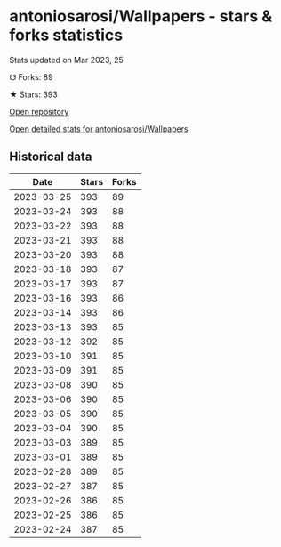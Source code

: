 # antoniosarosi/Wallpapers - stars & forks statistics

Stats updated on Mar 2023, 25

☋ Forks: 89

★ Stars: 393

[Open repository](https://github.com/antoniosarosi/Wallpapers)

[Open detailed stats for antoniosarosi/Wallpapers](https://reviewgithub.com/rep/antoniosarosi/Wallpapers)

## Historical data
| Date | Stars | Forks |
|------|-------|-------|
| 2023-03-25 | 393 | 89 | 
| 2023-03-24 | 393 | 88 | 
| 2023-03-22 | 393 | 88 | 
| 2023-03-21 | 393 | 88 | 
| 2023-03-20 | 393 | 88 | 
| 2023-03-18 | 393 | 87 | 
| 2023-03-17 | 393 | 87 | 
| 2023-03-16 | 393 | 86 | 
| 2023-03-14 | 393 | 86 | 
| 2023-03-13 | 393 | 85 | 
| 2023-03-12 | 392 | 85 | 
| 2023-03-10 | 391 | 85 | 
| 2023-03-09 | 391 | 85 | 
| 2023-03-08 | 390 | 85 | 
| 2023-03-06 | 390 | 85 | 
| 2023-03-05 | 390 | 85 | 
| 2023-03-04 | 390 | 85 | 
| 2023-03-03 | 389 | 85 | 
| 2023-03-01 | 389 | 85 | 
| 2023-02-28 | 389 | 85 | 
| 2023-02-27 | 387 | 85 | 
| 2023-02-26 | 386 | 85 | 
| 2023-02-25 | 386 | 85 | 
| 2023-02-24 | 387 | 85 | 

